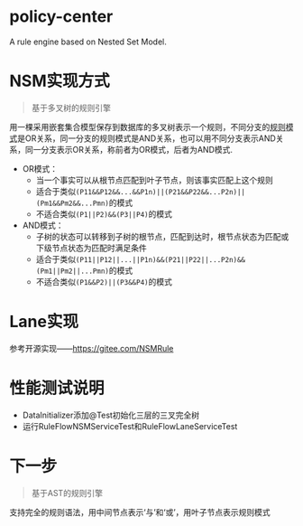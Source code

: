 # policy-center
A rule engine based on Nested Set Model.

# NSM实现方式
> 基于多叉树的规则引擎

用一棵采用嵌套集合模型保存到数据库的多叉树表示一个规则，不同分支的<abbr title="规则模式包含模式名称、参考值、关系运算符">规则模式</abbr>是OR关系，同一分支的规则模式是AND关系，也可以用不同分支表示AND关系，同一分支表示OR关系，称前者为OR模式，后者为AND模式.  
- OR模式：
    - 当一个事实可以从根节点匹配到叶子节点，则该事实匹配上这个规则
    - 适合于类似`(P11&&P12&&...&&P1n)||(P21&&P22&&...P2n)||(Pm1&&Pm2&&...Pmn)`的模式
    - 不适合类似`(P1||P2)&&(P3||P4)`的模式
- AND模式：
    - 子树的状态可以转移到子树的根节点，匹配到达时，根节点状态为匹配或下级节点状态为匹配时满足条件
    - 适合于类似`(P11||P12||...||P1n)&&(P21||P22||...P2n)&&(Pm1||Pm2||...Pmn)`的模式
    - 不适合类似`(P1&&P2)||(P3&&P4)`的模式

# Lane实现
参考开源实现——<https://gitee.com/NSMRule>

# 性能测试说明
- DataInitializer添加@Test初始化三层的三叉完全树
- 运行RuleFlowNSMServiceTest和RuleFlowLaneServiceTest

# 下一步
> 基于AST的规则引擎

支持完全的规则语法，用中间节点表示‘与’和‘或’，用叶子节点表示规则模式
